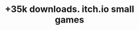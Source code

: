 ---
layout: page
title: +35k downloads. itch.io small games
description: Small games I made for my YouTube channel and published for free on itch.io with +35k downloads and +30k browser plays
img: assets/img/projects/itchio/teaser.jpg
importance: 2
redirect: https://jlpm.itch.io/
category: gamedev
---